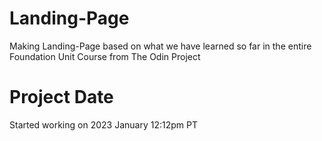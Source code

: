 # Landing-Page
Making Landing-Page based on what we have learned so far in the entire Foundation Unit Course from The Odin Project

# Project Date
Started working on 2023 January 12:12pm PT